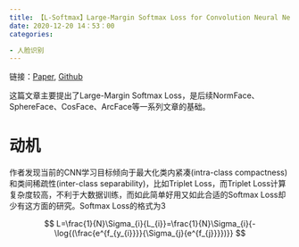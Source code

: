 ```yaml
---
title: 【L-Softmax】Large-Margin Softmax Loss for Convolution Neural Networks
date: 2020-12-20 14：53：00
categories:

- 人脸识别
---
```


链接：[Paper](https://arxiv.org/pdf/1612.02295.pdf), [Github](https://github.com/wy1iu/LargeMargin_Softmax_Loss)

这篇文章主要提出了Large-Margin Softmax Loss，是后续NormFace、SphereFace、CosFace、ArcFace等一系列文章的基础。

# 动机

作者发现当前的CNN学习目标倾向于最大化类内紧凑(intra-class compactness)和类间稀疏性(inter-class separability)，比如Triplet Loss，而Triplet Loss计算复杂度较高，不利于大数据训练，而如此简单好用又如此合适的Softmax Loss却少有这方面的研究。Softmax Loss的格式为3


$$
L=\frac{1}{N}\Sigma_{i}{L_{i}}=\frac{1}{N}\Sigma_{i}{-\log{(\frac{e^{f_{y_{i}}}}{\Sigma_{j}{e^{f_{j}}}})}}
$$



